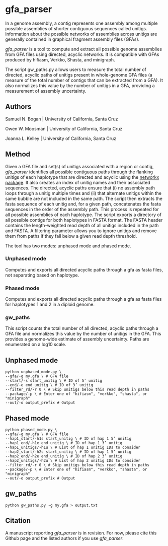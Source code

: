 # gfa_parser

In a genome assembly, a contig represents one assembly among multiple possible assemblies of shorter contiguous sequences called unitigs. Information about the possible networks of assemblies across unitigs are generally contained in graphical fragment assembly files (GFAs). 

*gfa_parser* is a tool to compute and extract all possible genome assemblies from GFA files using directed, acyclic networks. It is compatible with GFAs produced by hifiasm, Verkko, Shasta, and minigraph.

The script gw_paths.py allows users to measure the total number of directed, acyclic paths of unitigs present in whole-genome GFA files (a measure of the total number of contigs that can be extracted from a GFA). It also normalizes this value by the number of unitigs in a GFA, providing a measurement of assembly uncertainty.

## Authors 
Samuel N. Bogan | University of California, Santa Cruz

Owen W. Moosman | University of California, Santa Cruz

Joanna L. Kelley | University of California, Santa Cruz

## Method

Given a GFA file and set(s) of unitigs associated with a region or contig, *gfa_parser* identifies all possible contiguous paths through the flanking unitigs of each haplotype that are directed and acyclic using the [networkx package](https://networkx.org/). It also creates an index of unitig names and their associated sequences. The directed, acyclic paths ensure that (i) no assembly path loops through a unitig multiple times and (ii) that alternate unitigs within the same bubble are not included in the same path. The script then extracts the fasta sequence of each unitig and, for a given path, concatenates the fasta sequences in the order of the assembly path. This process is repeated for all possible assemblies of each haplotype. The script exports a directory of all possible contigs for both haplotypes in FASTA format. The FASTA header contains the length-weighted read depth of all unitigs included in the path and FASTA. A filtering parameter allows you to ignore unitigs and remove them from paths if they fall below a given read depth threshold.

The tool has two modes: unphased mode and phased mode. 

### Unphased mode

Computes and exports all directed acyclic paths through a gfa as fasta files, not separating based on haplotype.

### Phased mode

Computes and exports all directed acyclic paths through a gfa as fasta files for haplotypes 1 and 2 in a diploid genome.


### gw_paths

This script counts the total number of all directed, acyclic paths through a GFA file and normalizes this value by the number of unitigs in the GFA. This provides a genome-wide estimate of assembly uncertainty. Paths are enumerated on a log10 scale.

## Unphased mode

    python unphased_mode.py \
    --gfa/-g my.gfa \ # GFA file
    --start/-s start_unitig \ # ID of 5’ unitig
    --end/-e end_unitig \ # ID of 3’ unitig
    --filter_rd/-r 0 \ # Skip unitigs below this read depth in paths
    --package/-p \ # Enter one of "hifiasm", "verkko", "shasta", or "minigraph"
    --out/-o output_prefix # Output
    
## Phased mode

    python phased_mode.py \
    --gfa/-g my.gfa \ # GFA file
    --hap1_start/-h1s start_unitig \ # ID of hap 1 5’ unitig
    --hap1_end/-h1e end_unitig \ # ID of hap 1 3’ unitig
    --hap1_unitigs/-h1u \ # List of hap 1 unitig IDs to consider
    --hap2_start/-h2s start_unitig \ # ID of hap 1 5’ unitig
    --hap2_end/-h2e end_unitig \ # ID of hap 2 3’ unitig
    --hap2_unitigs/-h2u \ # List of hap 2 unitig IDs to consider
    --filter_rd/-r 0 \ # Skip unitigs below this read depth in paths
    --package/-p \ # Enter one of "hifiasm", "verkko", "shasta", or "minigraph"
    --out/-o output_prefix # Output

## gw_paths

    python gw_paths.py -g my.gfa > output.txt
    
    
## Citation

A manuscript reporting *gfa_parser* is in revision. For now, please cite this Github page and the listed authors if you use *gfa_parser*.
    
